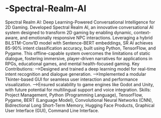 # -Spectral-Realm-AI
Spectral Realm AI: Deep Learning-Powered Conversational Intelligence for 2D Gaming. Developed Spectral Realm AI, an innovative conversational AI system designed to transform 2D gaming by enabling dynamic, context-aware, and emotionally responsive NPC interactions. 
Leveraging a hybrid BiLSTM-Conv1D model with Sentence-BERT embeddings, SR AI achieves 85-90% intent classification accuracy, built using Python, TensorFlow, and Pygame. This offline-capable system overcomes the limitations of static dialogue, fostering immersive, player-driven narratives for applications in RPGs, educational games, and mental health-focused gaming.
Key Contributions:
-->Designed and trained a deep learning model for real-time intent recognition and dialogue generation.
-->Implemented a modular Tkinter-based GUI for seamless user interaction and performance visualization.
-->Ensured scalability to game engines like Godot and Unity, with future potential for multilingual support and voice integration.
Skills: Project Management, Python (Programming Language), TensorFlow, Pygame, BERT (Language Model), Convolutional Neural Networks (CNN), Bidirectional Long Short-Term Memory, Hugging Face Products, Graphical User Interface (GUI), Command Line Interface.
